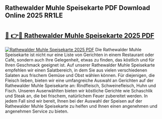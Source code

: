 ## Rathewalder Muhle Speisekarte PDF Download Online 2025 RR1LE

# <h2><a href="http://gc5e14.nevu.top/?p=Rathewalder+Muhle+Speisekarte">🔗 👉🔴 Rathewalder Muhle Speisekarte 2025 PDF</a></h2>

[![Rathewalder Muhle Speisekarte 2025 PDF](https://i.imgur.com/dBaPXMq.png)](http://gc5e14.nevu.top/?p=Rathewalder+Muhle+Speisekarte)
Die Rathewalder Muhle Speisekarte ist nicht nur eine Liste von Gerichten in einem Restaurant oder Café, sondern auch Ihre Gelegenheit, etwas zu finden, das köstlich und für Ihren Geschmack geeignet ist. Auf unserer Rathewalder Muhle Speisekarte empfehlen wir einen Salatbereich, in dem Sie aus vielen verschiedenen Salaten aus frischem Gemüse und Obst wählen können. Für diejenigen, die Fleisch lieben, bieten wir eine umfangreiche Auswahl an Gerichten auf der Rathewalder Muhle Speisekarte an: Rindfleisch, Schweinefleisch, Huhn und Fisch. Unseren Auserwählten bieten wir köstliche Gerichte wie Schaschlik und Steak an, die bei frischem, natürlichem Feuer zubereitet werden. In jedem Fall sind wir bereit, Ihnen bei der Auswahl der Speisen auf der Rathewalder Muhle Speisekarte zu helfen und Ihnen einen angenehmen und angenehmen Service zu bieten.
